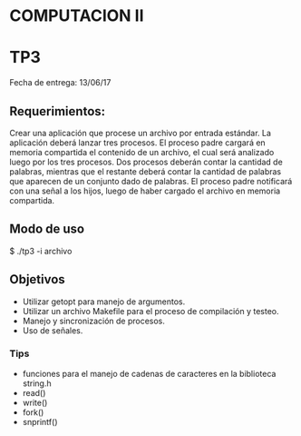 # COMPUTACION II


# TP3

Fecha de entrega: 13/06/17


## Requerimientos:

Crear una aplicación que procese un archivo por entrada estándar. La aplicación deberá 
lanzar tres procesos. El proceso padre cargará en memoria compartida el contenido de
un archivo, el cual será analizado luego por los tres procesos. Dos procesos deberán
contar la cantidad de palabras, mientras que el restante deberá contar la cantidad de
palabras que aparecen de un conjunto dado de palabras. El proceso padre notificará
con una señal a los hijos, luego de haber cargado el archivo en memoria compartida.


## Modo de uso

$ ./tp3 -i archivo


## Objetivos

* Utilizar getopt para manejo de argumentos.
* Utilizar un archivo Makefile para el proceso de compilación y testeo.
* Manejo y sincronización de procesos.
* Uso de señales.


### Tips

* funciones para el manejo de cadenas de caracteres en la biblioteca string.h
* read()
* write()
* fork()
* snprintf()
